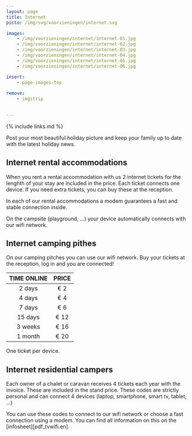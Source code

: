 ```yaml
---
layout: page
title: Internet
picto: /img/svg/voorzieningen/internet.svg

images:
    - /img/voorzieningen/internet/internet-01.jpg
    - /img/voorzieningen/internet/internet-02.jpg
    - /img/voorzieningen/internet/internet-03.jpg
    - /img/voorzieningen/internet/internet-04.jpg
    - /img/voorzieningen/internet/internet-05.jpg
    - /img/voorzieningen/internet/internet-06.jpg

insert:
    - page-images-top
    
remove:
    - imgstrip
    

---
```


{% include links.md %}

Post your most beautiful holiday picture and keep your family up to date with the latest holiday news.

## Internet rental accommodations

When you rent a rental accommodation with us 2 internet tickets for the lenghth of your stay are included in the price. Each ticket connects one device. If you need extra tickets, you can buy these at the reception. 

In each of our rental accommodations a modem guarantees a fast and stable connection inside. 

On the campsite (playground, ...) your device automatically connects with our wifi network. 

## Internet camping pithes

On our camping pitches you can use our wifi network. Buy your tickets at the reception, log in and you are connected!

TIME ONLINE         | PRICE      | 
:------------------:|:-----------:|
2 days            	|€ 2                
4 days             	|€ 4                     
7 days             	|€ 6        
15 days           	|€ 12        
3 weeks            	|€ 16        
1 month            	|€ 20 

One ticket per device.

## Internet residential campers

Each owner of a chalet or caravan receives 4 tickets each year with the invoice. These are included in the stand price. These codes are strictly personal and can connect 4 devices (laptop, smartphone, smart tv, tablet, ...)

You can use these codes to connect to our wifi network or choose a fast connection using a modem. You can find all information on this on the [infosheet][pdf_tvwifi.en].

